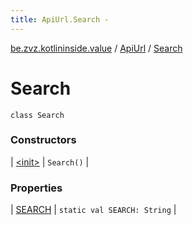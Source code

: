 ```yaml
---
title: ApiUrl.Search - 
---
```


[be.zvz.kotlininside.value](../../index.html) / [ApiUrl](../index.html) / [Search](./index.html)

# Search

`class Search`

### Constructors

| [&lt;init&gt;](-init-.html) | `Search()` |

### Properties

| [SEARCH](-s-e-a-r-c-h.html) | `static val SEARCH: String` |

